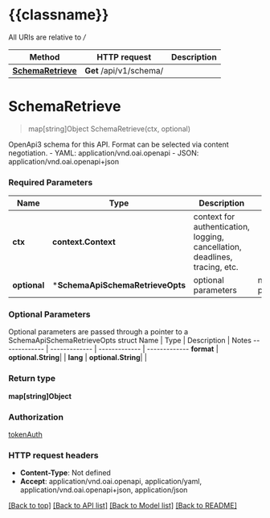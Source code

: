 # {{classname}}

All URIs are relative to */*

Method | HTTP request | Description
------------- | ------------- | -------------
[**SchemaRetrieve**](SchemaApi.md#SchemaRetrieve) | **Get** /api/v1/schema/ | 

# **SchemaRetrieve**
> map[string]Object SchemaRetrieve(ctx, optional)


OpenApi3 schema for this API. Format can be selected via content negotiation.  - YAML: application/vnd.oai.openapi - JSON: application/vnd.oai.openapi+json

### Required Parameters

Name | Type | Description  | Notes
------------- | ------------- | ------------- | -------------
 **ctx** | **context.Context** | context for authentication, logging, cancellation, deadlines, tracing, etc.
 **optional** | ***SchemaApiSchemaRetrieveOpts** | optional parameters | nil if no parameters

### Optional Parameters
Optional parameters are passed through a pointer to a SchemaApiSchemaRetrieveOpts struct
Name | Type | Description  | Notes
------------- | ------------- | ------------- | -------------
 **format** | **optional.String**|  | 
 **lang** | **optional.String**|  | 

### Return type

**map[string]Object**

### Authorization

[tokenAuth](../README.md#tokenAuth)

### HTTP request headers

 - **Content-Type**: Not defined
 - **Accept**: application/vnd.oai.openapi, application/yaml, application/vnd.oai.openapi+json, application/json

[[Back to top]](#) [[Back to API list]](../README.md#documentation-for-api-endpoints) [[Back to Model list]](../README.md#documentation-for-models) [[Back to README]](../README.md)

